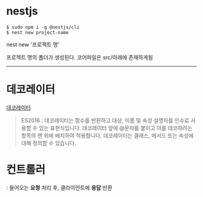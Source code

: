 # nestjs

```shell
$ sudo npm i -g @nestjs/cli
$ nest new project-name
```

nest new '프로젝트 명'

프로젝트 명의 폴더가 생성된다.
코어파일은 src/아래에 존재하게됨
***
# 데코레이터
[데코레이터](https://docs.nestjs.kr/custom-decorators)
> ES2016 : 데코레이터는 함수를 반환하고 대상, 
이름 및 속성 설명자를 인수로 사용할 수 있는 표현식입니다. 
데코레이터 앞에 @문자를 붙이고 이를 데코하려는 항목의 맨 위에 배치하여 적용합니다. 
데코레이터는 클래스, 메서드 또는 속성에 대해 정의할 수 있습니다.


# 컨트롤러
: 들어오는 **요청** 처리 후, 클라이언트에 **응답** 반환


